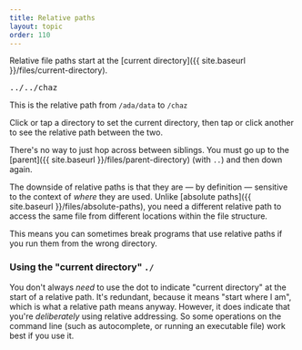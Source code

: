 ```yaml
---
title: Relative paths
layout: topic
order: 110
---
```


Relative file paths start at the
[current directory]({{ site.baseurl }}/files/current-directory).

<object id="svg-dir-diagram" data="{{ site.baseurl }}/images/dir-with-paths-relative.svg"
  type="image/svg+xml" data-superbasics="relative">
</object>

<pre id="path-display" class="language-plaintext highlighter-rouge">
../../chaz
</pre>

<p>
  This is the relative path from <code id="from-abs-display" class="language-plaintext highlighter-rouge">/ada/data</code> to
  <code id="to-abs-display" class="language-plaintext highlighter-rouge">/chaz</code>
</p>

<p class="js-only">
  Click or tap a directory to set the current directory, then tap or click
  another to see the relative path between the two.
</p>

There's no way to just hop across between siblings. You must go up to the
[parent]({{ site.baseurl }}/files/parent-directory) (with `..`) and then down
again.

The downside of relative paths is that they are — by definition — sensitive
to the context of _where_ they are used. Unlike
[absolute paths]({{ site.baseurl }}/files/absolute-paths), you need a different
relative path to access the same file from different locations within the file
structure.

This means you can sometimes break programs that use relative paths if you run
them from the wrong directory.

### Using the "current directory" `./`

You don't always _need_ to use the dot to indicate "current directory" at the
start of a relative path. It's redundant, because it means "start where I am",
which is what a relative path means anyway. However, it does indicate that
you're _deliberately_ using relative addressing. So some operations on the
command line (such as autocomplete, or running an executable file) work best if
you use it.

